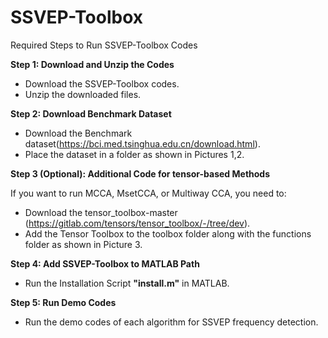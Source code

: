 # SSVEP-Toolbox
Required Steps to Run SSVEP-Toolbox Codes

**Step 1: Download and Unzip the Codes**
- Download the SSVEP-Toolbox codes.
-  Unzip the downloaded files.

**Step 2: Download Benchmark Dataset**
- Download the Benchmark dataset(https://bci.med.tsinghua.edu.cn/download.html). 
- Place the dataset in a folder as shown in Pictures 1,2.

**Step 3 (Optional): Additional Code for tensor-based Methods**

If you want to run MCCA, MsetCCA, or Multiway CCA, you need to:
- Download the tensor_toolbox-master (https://gitlab.com/tensors/tensor_toolbox/-/tree/dev). 
- Add the Tensor Toolbox to the toolbox folder along with the functions folder as shown in Picture 3.

**Step 4: Add SSVEP-Toolbox to MATLAB Path**
- Run the Installation Script **"install.m"** in MATLAB.

**Step 5: Run Demo Codes**
- Run the demo codes of each algorithm for SSVEP frequency detection.
